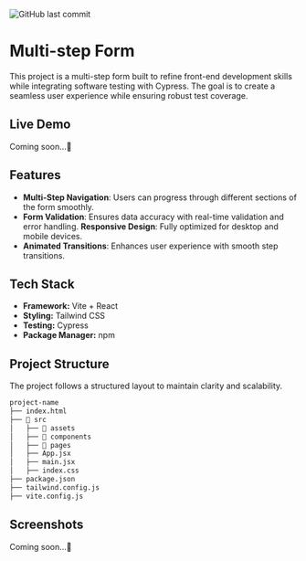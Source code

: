 ![GitHub last commit](https://img.shields.io/github/last-commit/branham-dev/multi-step-form?style=for-the-badge)

# Multi-step Form

This project is a multi-step form built to refine front-end development skills while integrating software testing with Cypress. The goal is to create a seamless user experience while ensuring robust test coverage.

## Live Demo

Coming soon...🚧

## Features

-  **Multi-Step Navigation**: Users can progress through different sections of the form smoothly.
-  **Form Validation**: Ensures data accuracy with real-time validation and error handling.
   **Responsive Design**: Fully optimized for desktop and mobile devices.
-  **Animated Transitions**: Enhances user experience with smooth step transitions.

## Tech Stack

-  **Framework:** Vite + React
-  **Styling:** Tailwind CSS
-  **Testing:** Cypress
-  **Package Manager:** npm

## Project Structure

The project follows a structured layout to maintain clarity and scalability.

```bash
project-name
├── index.html
├── 📂 src
│   ├── 📂 assets
│   ├── 📂 components
│   ├── 📂 pages
│   ├── App.jsx
│   ├── main.jsx
│   ├── index.css
├── package.json
├── tailwind.config.js
├── vite.config.js
```

## Screenshots

Coming soon...🚧
